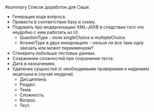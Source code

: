﻿#summary Список доработок для Саши.

  * Генерация кода вопроса.
  * Привести в соответствие базу и схему.
  * Подумать про модернизацию XML-JAXB в следствии того что неудобно с ним работать из UI.
    * QuestionType - поля singleChoice и multipleChoice.
    * AnswerType в двух инкарнациях - нельзя ли все таки одну заюзать или может переименуем?
  * Сгенерить побольше тестовых данных.
  * Сохранение сложностей при сохранении теста.
  * Дата в назначениях.
  * Удаление сущностей (с необходимыми проверками и киданием экцепшна в случае неудачи).
    * Дисциплина.
    * Раздел.
    * Тема.
    * Сложность.
    * Вопрос.
    * Тест.